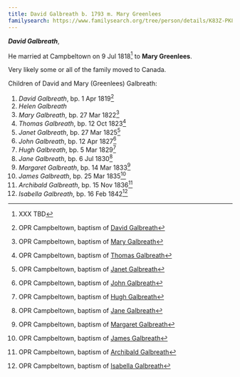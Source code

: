 ```yaml
---
title: David Galbreath b. 1793 m. Mary Greenlees
familysearch: https://www.familysearch.org/tree/person/details/K83Z-PK8
---
```

***David Galbreath***,

He married at Campbeltown on 9 Jul 1818[^marriage] to **Mary Greenlees**.

Very likely some or all of the family moved to Canada.

Children of David and Mary (Greenlees) Galbreath:

1. *David Galbreath*, bp. 1 Apr 1819[^david-birth]
2. *Helen Galbreath*
3. *Mary Galbreath*, bp. 27 Mar 1822[^mary-birth]
4. *Thomas Galbreath*, bp. 12 Oct 1823[^thomas-birth]
5. *Janet Galbreath*, bp. 27 Mar 1825[^janet-birth]
6. *John Galbreath*, bp. 12 Apr 1827[^john-birth]
7. *Hugh Galbreath*, bp. 5 Mar 1829[^hugh-birth]
8. *Jane Galbreath*, bp. 6 Jul 1830[^jane-birth]
9. *Margaret Galbreath*, bp. 14 Mar 1833[^margaret-birth]
10. *James Galbreath*, bp. 25 Mar 1835[^james-birth]
11. *Archibald Galbreath*, bp. 15 Nov 1836[^archibald-birth]
12. *Isabella Galbreath*, bp. 16 Feb 1842[^isabella-birth]

[^marriage]: XXX TBD

[^david-birth]: OPR Campbeltown, baptism of [David Galbreath](/sources/opr-campbeltown-births.md#1819-04-01-david-galbreath)

[^mary-birth]: OPR Campbeltown, baptism of [Mary Galbreath](/sources/opr-campbeltown-births.md#1822-03-27-mary-galbreath)

[^thomas-birth]: OPR Campbeltown, baptism of [Thomas Galbreath](/sources/opr-campbeltown-births.md#1823-10-12-thomas-galbreath)

[^janet-birth]: OPR Campbeltown, baptism of [Janet Galbreath](/sources/opr-campbeltown-births.md#1825-03-27-janet-galbreath)

[^john-birth]: OPR Campbeltown, baptism of [John Galbreath](/sources/opr-campbeltown-births.md#1827-04-12-john-galbreath)

[^hugh-birth]: OPR Campbeltown, baptism of [Hugh Galbreath](/sources/opr-campbeltown-births.md#1829-03-05-hugh-galbreath)

[^jane-birth]: OPR Campbeltown, baptism of [Jane Galbreath](/sources/opr-campbeltown-births.md#1830-07-06-jane-galbreath)

[^margaret-birth]: OPR Campbeltown, baptism of [Margaret Galbreath](/sources/opr-campbeltown-births.md#1833-03-14-margaret-galbreath)

[^james-birth]: OPR Campbeltown, baptism of [James Galbreath](/sources/opr-campbeltown-births.md#1835-03-25-james-galbreath)

[^archibald-birth]: OPR Campbeltown, baptism of [Archibald Galbreath](/sources/opr-campbeltown-births.md#1836-11-15-archibald-galbreath)

[^isabella-birth]: OPR Campbeltown, baptism of [Isabella Galbreath](/sources/opr-campbeltown-births.md#1842-02-16-isabella-galbreath)
